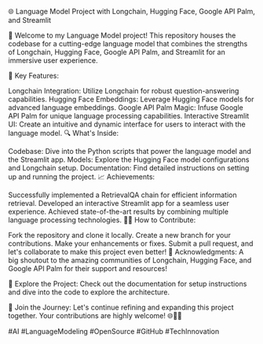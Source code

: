 🌐 Language Model Project with Longchain, Hugging Face, Google API Palm, and Streamlit

🤖 Welcome to my Language Model project! This repository houses the codebase for a cutting-edge language model that combines the strengths of Longchain, Hugging Face, Google API Palm, and Streamlit for an immersive user experience.

🚀 Key Features:

Longchain Integration: Utilize Longchain for robust question-answering capabilities.
Hugging Face Embeddings: Leverage Hugging Face models for advanced language embeddings.
Google API Palm Magic: Infuse Google API Palm for unique language processing capabilities.
Interactive Streamlit UI: Create an intuitive and dynamic interface for users to interact with the language model.
🔍 What's Inside:

Codebase: Dive into the Python scripts that power the language model and the Streamlit app.
Models: Explore the Hugging Face model configurations and Longchain setup.
Documentation: Find detailed instructions on setting up and running the project.
📈 Achievements:

Successfully implemented a RetrievalQA chain for efficient information retrieval.
Developed an interactive Streamlit app for a seamless user experience.
Achieved state-of-the-art results by combining multiple language processing technologies.
👩‍💻 How to Contribute:

Fork the repository and clone it locally.
Create a new branch for your contributions.
Make your enhancements or fixes.
Submit a pull request, and let's collaborate to make this project even better!
🌟 Acknowledgments:
A big shoutout to the amazing communities of Longchain, Hugging Face, and Google API Palm for their support and resources!

📌 Explore the Project:
Check out the documentation for setup instructions and dive into the code to explore the architecture.

🚀 Join the Journey:
Let's continue refining and expanding this project together. Your contributions are highly welcome! 🌐👩‍💻

#AI #LanguageModeling #OpenSource #GitHub #TechInnovation
